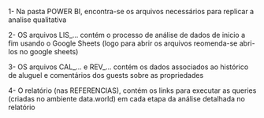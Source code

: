1- Na pasta POWER BI, encontra-se os arquivos necessários para replicar a analise qualitativa

2- OS arquivos LIS_... contém o processo de análise de dados de inicio a fim usando o Google Sheets (logo para abrir os arquivos reomenda-se abri-los no google sheets)

3- OS arquivos CAL_... e REV_... contém os dados associados ao histórico de aluguel e comentários dos guests sobre as propriedades

4- O relatório (nas REFERENCIAS), contém os links  para executar as queries (criadas no ambiente data.world) em cada etapa da análise detalhada no relatório
